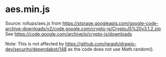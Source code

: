 # aes.min.js

Source: rollups/aes.js from https://storage.googleapis.com/google-code-archive-downloads/v2/code.google.com/crypto-js/CryptoJS%20v3.1.2.zip
See https://code.google.com/archive/p/crypto-js/downloads

Note: This is not affected by https://github.com/jgraph/drawio-dev/security/dependabot/148 as the code does not use Math.random().
